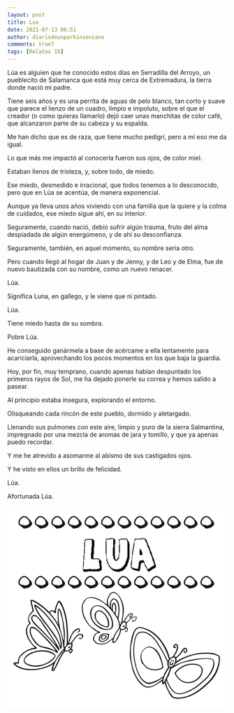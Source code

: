 ```yaml
---
layout: post
title: Lua
date: 2021-07-13 06:51
author: diariodeunparkinsoniano
comments: true7
tags: [Relatos IX]
---
```


Lúa es alguien que he conocido estos días en Serradilla del Arroyo, un pueblecito de Salamanca que está muy cerca de Extremadura, la tierra donde nació mi padre.

Tiene seis años y es una perrita de aguas de pelo blanco, tan corto y suave que parece el lienzo de un cuadro, limpio e impoluto, sobre el que el creador (o como quieras llamarlo) dejó caer unas manchitas de color café, que alcanzaron parte de su cabeza y su espalda.

Me han dicho que es de raza, que tiene mucho pedigrí, pero a mí eso me da igual.

Lo que más me impactó al conocerla fueron sus ojos, de color miel.

Estaban llenos de tristeza, y, sobre todo, de miedo.

Ese miedo, desmedido e irracional, que todos tenemos a lo desconocido, pero que en Lúa se acentúa, de manera exponencial.

Aunque ya lleva unos años viviendo con una familia que la quiere y la colma de cuidados, ese miedo sigue ahí, en su interior.

Seguramente, cuando nació, debió sufrir algún trauma, fruto del alma despiadada de algún energúmeno, y de ahí su desconfianza.

Seguramente, también, en aquel momento, su nombre sería otro.

Pero cuando llegó al hogar de Juan y de Jenny, y de Leo y de Elma, fue de nuevo bautizada con su nombre, como un nuevo renacer.

Lúa.

Significa Luna, en gallego, y le viene que ni pintado.

Lúa.

Tiene miedo hasta de su sombra.

Pobre Lúa.

He conseguido ganármela a base de acércame a ella lentamente para acariciarla, aprovechando los pocos momentos en los que baja la guardia.

Hoy, por fin, muy temprano, cuando apenas habían despuntado los primeros rayos de Sol, me ha dejado ponerle su correa y hemos salido a pasear.

Al principio estaba insegura, explorando el entorno.

Olisqueando cada rincón de este pueblo, dormido y aletargado.

Llenando sus pulmones con este aire, limpio y puro de la sierra Salmantina, impregnado por una mezcla de aromas de jara y tomillo, y que ya apenas puedo recordar.

Y me he atrevido a asomarme al abismo de sus castigados ojos.

Y he visto en ellos un brillo de felicidad.

Lúa.

Afortunada Lúa.



<img class="img-fluid"  src="/assets/images/2021/07/lua.gif" alt="" />
